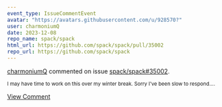 ```yaml
---
event_type: IssueCommentEvent
avatar: "https://avatars.githubusercontent.com/u/928570?"
user: charmoniumQ
date: 2023-12-08
repo_name: spack/spack
html_url: https://github.com/spack/spack/pull/35002
repo_url: https://github.com/spack/spack
---
```


<a href='https://github.com/charmoniumQ' target='_blank'>charmoniumQ</a> commented on issue <a href='https://github.com/spack/spack/pull/35002' target='_blank'>spack/spack#35002</a>.

<small>I may have time to work on this over my winter break. Sorry I've been slow to respond....</small>

<a href='https://github.com/spack/spack/pull/35002' target='_blank'>View Comment</a>